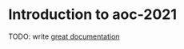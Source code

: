 # Introduction to aoc-2021

TODO: write [great documentation](http://jacobian.org/writing/what-to-write/)
